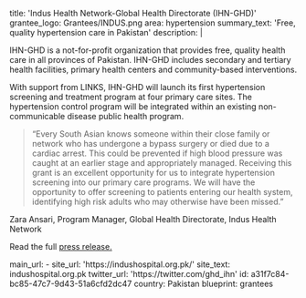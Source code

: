 title: 'Indus Health Network-Global Health Directorate (IHN-GHD)'
grantee_logo: Grantees/INDUS.png
area: hypertension
summary_text: 'Free, quality hypertension care in Pakistan'
description: |
  <p>IHN-GHD is a not-for-profit organization that provides free, quality health care in all provinces of Pakistan. IHN-GHD includes secondary and tertiary health facilities, primary health centers and community-based interventions.
  </p>
  <p>With support from LINKS, IHN-GHD will launch its first hypertension screening and treatment program at four primary care sites. The hypertension control program will be integrated within an existing non-communicable disease public health program.
  </p>
  <blockquote>“Every South Asian knows someone within their close family or network who has undergone a bypass surgery or died due to a cardiac arrest. This could be prevented if high blood pressure was caught at an earlier stage and appropriately managed. Receiving this grant is an excellent opportunity for us to integrate hypertension screening into our primary care programs. We will have the opportunity to offer screening to patients entering our health system, identifying high risk adults who may otherwise have been missed.”
  </blockquote>
  <p>Zara Ansari, Program Manager, Global Health Directorate, Indus Health Network
  </p>
  <p>Read the full <a href="https://www.linkscommunity.org/assets/Grantees/indus_pakistan_links-grant-press-release-11-2019.pdf" target="_blank">press release.</a>
  </p>
main_url:
  -
    site_url: 'https://indushospital.org.pk/'
    site_text: indushospital.org.pk
twitter_url: 'https://twitter.com/ghd_ihn'
id: a31f7c84-bc85-47c7-9d43-51a6cfd2dc47
country: Pakistan
blueprint: grantees
